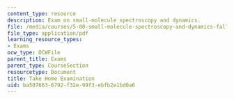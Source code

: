 ```yaml
---
content_type: resource
description: Exam on small-molecule spectroscopy and dynamics.
file: /media/courses/5-80-small-molecule-spectroscopy-and-dynamics-fall-2008/ba5076636792f32e99f3ebfb2e1bd0a6_examf_1978.pdf
file_type: application/pdf
learning_resource_types:
- Exams
ocw_type: OCWFile
parent_title: Exams
parent_type: CourseSection
resourcetype: Document
title: Take Home Examination
uid: ba507663-6792-f32e-99f3-ebfb2e1bd0a6
---
```

